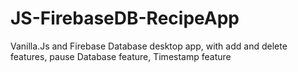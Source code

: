 # JS-FirebaseDB-RecipeApp
Vanilla.Js and Firebase Database desktop app, with add and delete features, pause Database feature, Timestamp feature
